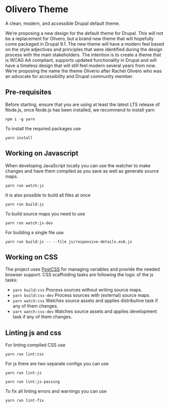 # Olivero Theme
A clean, modern, and accessible Drupal default theme.

We’re proposing a new design for the default theme for Drupal. This will not be a replacement for Olivero, but a brand new theme that will hopefully come packaged in Drupal 9.1. The new theme will have a modern feel based on the style adjectives and principles that were identified during the design process with the main stakeholders. The intention is to create a theme that is WCAG AA compliant, supports updated functionality in Drupal and will have a timeless design that will still feel modern several years from now. We’re proposing the name  the theme Oliverio after Rachel Olivero who was an advocate for accessibility and Drupal community member.

## Pre-requisites
Before starting, ensure that you are using at least the latest LTS release of
Node.js, once Node.js has been installed, we recommend to install yarn
```
npm i -g yarn
```

To install the required packages use
```
yarn install
```

## Working on Javascript
When developing JavaScript locally you can use the watcher to make changes and
have them compiled as you save as well as generate source maps.

```
yarn run watch:js
```

It is also possible to build all files at once

```
yarn run build:js
```

To build source maps you need to use

```
yarn run watch:js-dev
```

For building a single file use

```
yarn run build:js -- --file js/responsive-details.es6.js
```

## Working on CSS
The project uses [PostCSS](https://postcss.org/) for managing variables and
provide the needed browser support. CSS scaffolding tasks are following the
logic of the js tasks:

  * `yarn build:css`
    Process sources without writing source maps.
  * `yarn build:css-dev`
    Process sources with (external) source maps.
  * `yarn watch:css`
    Watches source assets and applies distributive task if any of them changes.
  * `yarn watch:css-dev`
    Watches source assets and applies development task if any of them changes.

## Linting js and css
For linting compiled CSS use
```
yarn run lint:css
```

For js there are two separate configs you can use
```
yarn run lint:js

yarn run lint:js-passing
```

To fix all linting errors and warnings you can use
```
yarn run lint-fix
```
